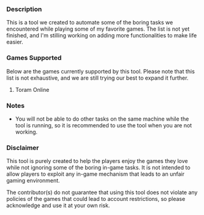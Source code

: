 ### Description
This is a tool we created to automate some of the boring tasks we encountered while playing some of my favorite games. The list is not yet finished, and I'm stilling working on adding more functionalities to make life easier. 

### Games Supported
Below are the games currently supported by this tool. Please note that this list is not exhaustive, and we are still trying our best to expand it further.
1. Toram Online

### Notes
- You will not be able to do other tasks on the same machine while the tool is running, so it is recommended to use the tool when you are not working. 

### Disclaimer
This tool is purely created to help the players enjoy the games they love while not ignoring some of the boring in-game tasks. It is not intended to allow players to exploit any in-game mechanism that leads to an unfair gaming environment.

The contributor(s) do not guarantee that using this tool does not violate any policies of the games that could lead to account restrictions, so please acknowledge and use it at your own risk.
